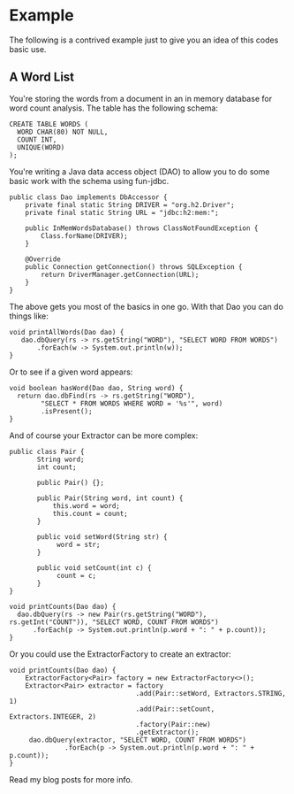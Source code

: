 # Example
The following is a contrived example just to give you an idea of this codes basic use.

## A Word List
You're storing the words from a document in an in memory database for word count analysis. The table has the following schema:

    CREATE TABLE WORDS ( 
      WORD CHAR(80) NOT NULL,
      COUNT INT,
      UNIQUE(WORD)
    );

You're writing a Java data access object (DAO) to allow you to do some basic work with the schema using fun-jdbc.  

    public class Dao implements DbAccessor {
        private final static String DRIVER = "org.h2.Driver";
        private final static String URL = "jdbc:h2:mem:";

        public InMemWordsDatabase() throws ClassNotFoundException {
            Class.forName(DRIVER);
        }

        @Override
        public Connection getConnection() throws SQLException {
            return DriverManager.getConnection(URL);
        }
    }

The above gets you most of the basics in one go. With that Dao you can do things like:

    void printAllWords(Dao dao) {
       dao.dbQuery(rs -> rs.getString("WORD"), "SELECT WORD FROM WORDS")
           .forEach(w -> System.out.println(w));
    }
    
Or to see if a given word appears:

    void boolean hasWord(Dao dao, String word) {
      return dao.dbFind(rs -> rs.getString("WORD"), 
            "SELECT * FROM WORDS WHERE WORD = '%s'", word)
            .isPresent();
    }
    
And of course your Extractor can be more complex:

    public class Pair {
           String word;
           int count;

           public Pair() {};
           
           public Pair(String word, int count) {
               this.word = word;
               this.count = count;
           }
           
           public void setWord(String str) {
                word = str;
           }
           
           public void setCount(int c) {
                count = c;
           }
    }
    
    void printCounts(Dao dao) {
      dao.dbQuery(rs -> new Pair(rs.getString("WORD"), rs.getInt("COUNT")), "SELECT WORD, COUNT FROM WORDS")
          .forEach(p -> System.out.println(p.word + ": " + p.count));
    }
    
Or you could use the ExtractorFactory to create an extractor:

    void printCounts(Dao dao) {
        ExtractorFactory<Pair> factory = new ExtractorFactory<>();
        Extractor<Pair> extractor = factory
                                    .add(Pair::setWord, Extractors.STRING, 1)
                                    .add(Pair::setCount, Extractors.INTEGER, 2)
                                    .factory(Pair::new)
                                    .getExtractor();
         dao.dbQuery(extractor, "SELECT WORD, COUNT FROM WORDS")
                  .forEach(p -> System.out.println(p.word + ": " + p.count));
    }

Read my blog posts for more info.